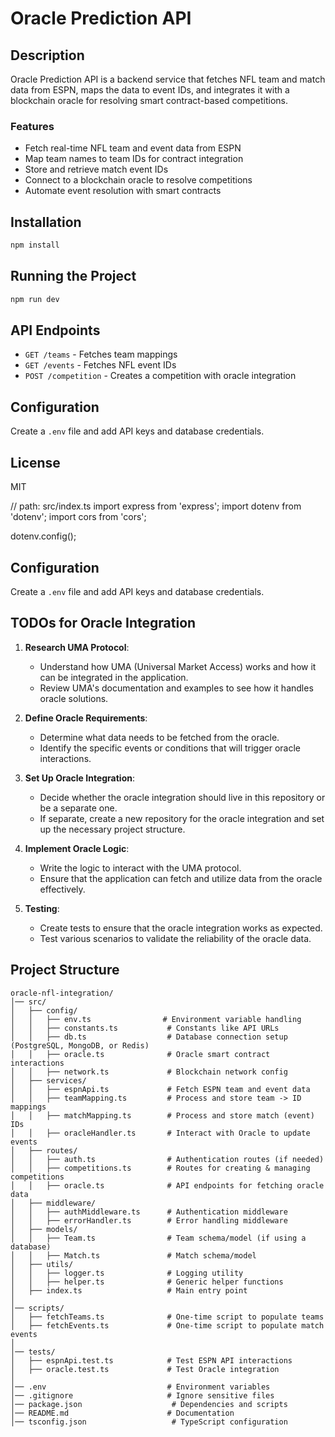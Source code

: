 # Oracle Prediction API

## Description
Oracle Prediction API is a backend service that fetches NFL team and match data from ESPN, maps the data to event IDs, and integrates it with a blockchain oracle for resolving smart contract-based competitions.

### Features
- Fetch real-time NFL team and event data from ESPN
- Map team names to team IDs for contract integration
- Store and retrieve match event IDs
- Connect to a blockchain oracle to resolve competitions
- Automate event resolution with smart contracts

## Installation
```sh
npm install
```

## Running the Project
```sh
npm run dev
```

## API Endpoints
- `GET /teams` - Fetches team mappings
- `GET /events` - Fetches NFL event IDs
- `POST /competition` - Creates a competition with oracle integration

## Configuration
Create a `.env` file and add API keys and database credentials.

## License
MIT

// path: src/index.ts
import express from 'express';
import dotenv from 'dotenv';
import cors from 'cors';

dotenv.config();

## Configuration
Create a `.env` file and add API keys and database credentials.

## TODOs for Oracle Integration
1. **Research UMA Protocol**:
   - Understand how UMA (Universal Market Access) works and how it can be integrated in the application.
   - Review UMA's documentation and examples to see how it handles oracle solutions.

2. **Define Oracle Requirements**:
   - Determine what data needs to be fetched from the oracle.
   - Identify the specific events or conditions that will trigger oracle interactions.

3. **Set Up Oracle Integration**:
   - Decide whether the oracle integration should live in this repository or be a separate one.
   - If separate, create a new repository for the oracle integration and set up the necessary project structure.

4. **Implement Oracle Logic**:
   - Write the logic to interact with the UMA protocol.
   - Ensure that the application can fetch and utilize data from the oracle effectively.

5. **Testing**:
   - Create tests to ensure that the oracle integration works as expected.
   - Test various scenarios to validate the reliability of the oracle data.

## Project Structure
```
oracle-nfl-integration/
│── src/
│   ├── config/
│   │   ├── env.ts                # Environment variable handling
│   │   ├── constants.ts           # Constants like API URLs
│   │   ├── db.ts                  # Database connection setup (PostgreSQL, MongoDB, or Redis)
│   │   ├── oracle.ts              # Oracle smart contract interactions
│   │   ├── network.ts             # Blockchain network config
│   ├── services/
│   │   ├── espnApi.ts             # Fetch ESPN team and event data
│   │   ├── teamMapping.ts         # Process and store team -> ID mappings
│   │   ├── matchMapping.ts        # Process and store match (event) IDs
│   │   ├── oracleHandler.ts       # Interact with Oracle to update events
│   ├── routes/
│   │   ├── auth.ts                # Authentication routes (if needed)
│   │   ├── competitions.ts        # Routes for creating & managing competitions
│   │   ├── oracle.ts              # API endpoints for fetching oracle data
│   ├── middleware/
│   │   ├── authMiddleware.ts      # Authentication middleware
│   │   ├── errorHandler.ts        # Error handling middleware
│   ├── models/
│   │   ├── Team.ts                # Team schema/model (if using a database)
│   │   ├── Match.ts               # Match schema/model
│   ├── utils/
│   │   ├── logger.ts              # Logging utility
│   │   ├── helper.ts              # Generic helper functions
│   ├── index.ts                   # Main entry point
│
│── scripts/
│   ├── fetchTeams.ts              # One-time script to populate teams
│   ├── fetchEvents.ts             # One-time script to populate match events
│
│── tests/
│   ├── espnApi.test.ts            # Test ESPN API interactions
│   ├── oracle.test.ts             # Test Oracle integration
│
│── .env                           # Environment variables
│── .gitignore                     # Ignore sensitive files
│── package.json                    # Dependencies and scripts
│── README.md                      # Documentation
│── tsconfig.json                   # TypeScript configuration
```